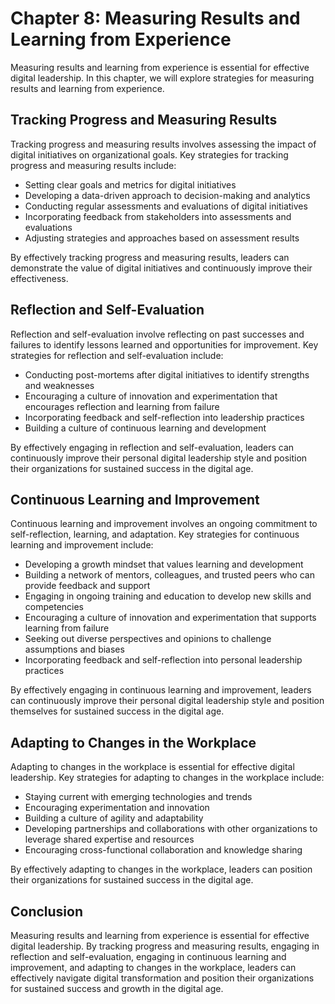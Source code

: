 Chapter 8: Measuring Results and Learning from Experience
=========================================================

Measuring results and learning from experience is essential for effective digital leadership. In this chapter, we will explore strategies for measuring results and learning from experience.

Tracking Progress and Measuring Results
---------------------------------------

Tracking progress and measuring results involves assessing the impact of digital initiatives on organizational goals. Key strategies for tracking progress and measuring results include:

* Setting clear goals and metrics for digital initiatives
* Developing a data-driven approach to decision-making and analytics
* Conducting regular assessments and evaluations of digital initiatives
* Incorporating feedback from stakeholders into assessments and evaluations
* Adjusting strategies and approaches based on assessment results

By effectively tracking progress and measuring results, leaders can demonstrate the value of digital initiatives and continuously improve their effectiveness.

Reflection and Self-Evaluation
------------------------------

Reflection and self-evaluation involve reflecting on past successes and failures to identify lessons learned and opportunities for improvement. Key strategies for reflection and self-evaluation include:

* Conducting post-mortems after digital initiatives to identify strengths and weaknesses
* Encouraging a culture of innovation and experimentation that encourages reflection and learning from failure
* Incorporating feedback and self-reflection into leadership practices
* Building a culture of continuous learning and development

By effectively engaging in reflection and self-evaluation, leaders can continuously improve their personal digital leadership style and position their organizations for sustained success in the digital age.

Continuous Learning and Improvement
-----------------------------------

Continuous learning and improvement involves an ongoing commitment to self-reflection, learning, and adaptation. Key strategies for continuous learning and improvement include:

* Developing a growth mindset that values learning and development
* Building a network of mentors, colleagues, and trusted peers who can provide feedback and support
* Engaging in ongoing training and education to develop new skills and competencies
* Encouraging a culture of innovation and experimentation that supports learning from failure
* Seeking out diverse perspectives and opinions to challenge assumptions and biases
* Incorporating feedback and self-reflection into personal leadership practices

By effectively engaging in continuous learning and improvement, leaders can continuously improve their personal digital leadership style and position themselves for sustained success in the digital age.

Adapting to Changes in the Workplace
------------------------------------

Adapting to changes in the workplace is essential for effective digital leadership. Key strategies for adapting to changes in the workplace include:

* Staying current with emerging technologies and trends
* Encouraging experimentation and innovation
* Building a culture of agility and adaptability
* Developing partnerships and collaborations with other organizations to leverage shared expertise and resources
* Encouraging cross-functional collaboration and knowledge sharing

By effectively adapting to changes in the workplace, leaders can position their organizations for sustained success in the digital age.

Conclusion
----------

Measuring results and learning from experience is essential for effective digital leadership. By tracking progress and measuring results, engaging in reflection and self-evaluation, engaging in continuous learning and improvement, and adapting to changes in the workplace, leaders can effectively navigate digital transformation and position their organizations for sustained success and growth in the digital age.
